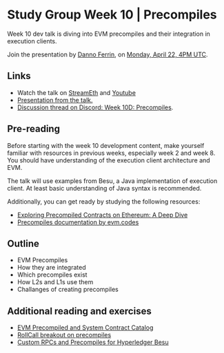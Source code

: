 # Study Group Week 10 | Precompiles 

Week 10 dev talk is diving into EVM precompiles and their integration in execution clients.

Join the presentation by [Danno Ferrin](https://twitter.com/shemnon), on [Monday, April 22, 4PM UTC](https://savvytime.com/converter/utc-to-germany-berlin-united-kingdom-london-china-shanghai-ny-new-york-city-japan-tokyo-australia-sydney-india-delhi-argentina-buenos-aires/apr-22-2024/4pm).

## Links
- Watch the talk on [StreamEth](https://streameth.org/65cf97e702e803dbd57d823f/epf_study_group) and [Youtube](https://www.youtube.com/watch?v=daiMhkt0XTw)
- [Presentation from the talk.](https://hackmd.io/@shemnon/precompiles)
- [Discussion thread on Discord: Week 10D: Precompiles](https://discord.com/channels/1205546645496795137/1231990093506678785).

## Pre-reading

Before starting with the week 10 development content, make yourself familiar with resources in previous weeks, especially week 2 and week 8. You should have understanding of the execution client architecture and EVM. 

The talk will use examples from Besu, a Java implementation of execution client. At least basic understanding of Java syntax is recommended.

Additionally, you can get ready by studying the following resources:
- [Exploring Precompiled Contracts on Ethereum: A Deep Dive](https://lucasmartincalderon.medium.com/exploring-precompiled-contracts-on-ethereum-a-deep-dive-4e9f9682e0aa)
- [Precompiles documentation by evm.codes](https://www.evm.codes/precompiled)

## Outline

- EVM Precompiles
- How they are integrated
- Which precompiles exist 
- How L2s and L1s use them
- Challanges of creating precompiles

## Additional reading and exercises

- [EVM Precompiled and System Contract Catalog](https://github.com/shemnon/precompiles/)
- [RollCall breakout on precompiles](https://www.youtube.com/watch?v=tg01COfxi_M)
- [Custom RPCs and Precompiles for Hyperledger Besu](https://www.youtube.com/watch?v=djL5nczlYFw)
